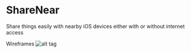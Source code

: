 # ShareNear
Share things easily with nearby iOS devices either with or without internet access

Wireframes
![alt tag](http://i.imgur.com/rsQ7C6T.jpg)
